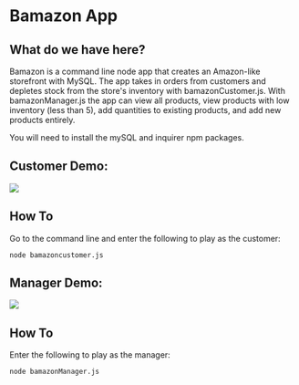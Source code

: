 # Bamazon App

## What do we have here?
Bamazon is a command line node app that creates an Amazon-like storefront with MySQL. The app takes in orders from customers and depletes stock from the store's inventory with bamazonCustomer.js. With bamazonManager.js the app can view all products, view products with low inventory (less than 5), add quantities to existing products, and add new products entirely.

You will need to install the mySQL and inquirer npm packages.

## Customer Demo:

<img src="https://cdn.rawgit.com/Jenniferbazelak/bamazon/6d86ea87/bamazon.svg">

## How To
Go to the command line and enter the following to play as the customer:
```
node bamazoncustomer.js
```

## Manager Demo:

<img src="https://cdn.rawgit.com/Jenniferbazelak/bamazon/6d86ea87/bamazonManager.svg">

## How To
Enter the following to play as the manager:
```
node bamazonManager.js
```
